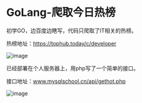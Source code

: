 # GoLang-爬取今日热榜

初学GO，边百度边瞎写，代码只爬取了IT相关的热榜。

热榜地址：https://tophub.today/c/developer

![image](https://user-images.githubusercontent.com/55128887/146345758-7347ce0e-e67f-49e8-a0b9-02bf1c1ce8b2.png)


已经部署在个人服务器上，用php写了一个简单的接口。

接口地址：www.mysqlschool.cn/api/gethot.php

![image](https://user-images.githubusercontent.com/55128887/146345882-9a932557-594d-4dcf-aa69-38333e13173c.png)
